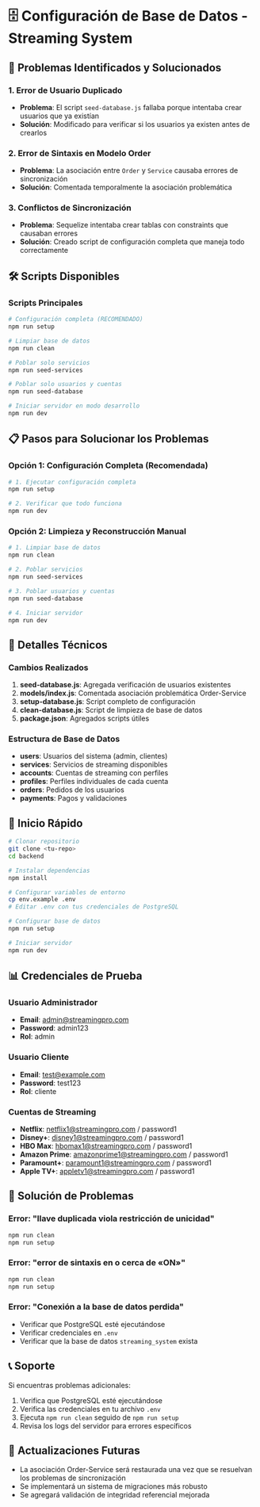 # 🗄️ Configuración de Base de Datos - Streaming System

## 🚨 Problemas Identificados y Solucionados

### 1. Error de Usuario Duplicado
- **Problema**: El script `seed-database.js` fallaba porque intentaba crear usuarios que ya existían
- **Solución**: Modificado para verificar si los usuarios ya existen antes de crearlos

### 2. Error de Sintaxis en Modelo Order
- **Problema**: La asociación entre `Order` y `Service` causaba errores de sincronización
- **Solución**: Comentada temporalmente la asociación problemática

### 3. Conflictos de Sincronización
- **Problema**: Sequelize intentaba crear tablas con constraints que causaban errores
- **Solución**: Creado script de configuración completa que maneja todo correctamente

## 🛠️ Scripts Disponibles

### Scripts Principales
```bash
# Configuración completa (RECOMENDADO)
npm run setup

# Limpiar base de datos
npm run clean

# Poblar solo servicios
npm run seed-services

# Poblar solo usuarios y cuentas
npm run seed-database

# Iniciar servidor en modo desarrollo
npm run dev
```

## 📋 Pasos para Solucionar los Problemas

### Opción 1: Configuración Completa (Recomendada)
```bash
# 1. Ejecutar configuración completa
npm run setup

# 2. Verificar que todo funciona
npm run dev
```

### Opción 2: Limpieza y Reconstrucción Manual
```bash
# 1. Limpiar base de datos
npm run clean

# 2. Poblar servicios
npm run seed-services

# 3. Poblar usuarios y cuentas
npm run seed-database

# 4. Iniciar servidor
npm run dev
```

## 🔧 Detalles Técnicos

### Cambios Realizados

1. **seed-database.js**: Agregada verificación de usuarios existentes
2. **models/index.js**: Comentada asociación problemática Order-Service
3. **setup-database.js**: Script completo de configuración
4. **clean-database.js**: Script de limpieza de base de datos
5. **package.json**: Agregados scripts útiles

### Estructura de Base de Datos

- **users**: Usuarios del sistema (admin, clientes)
- **services**: Servicios de streaming disponibles
- **accounts**: Cuentas de streaming con perfiles
- **profiles**: Perfiles individuales de cada cuenta
- **orders**: Pedidos de los usuarios
- **payments**: Pagos y validaciones

## 🚀 Inicio Rápido

```bash
# Clonar repositorio
git clone <tu-repo>
cd backend

# Instalar dependencias
npm install

# Configurar variables de entorno
cp env.example .env
# Editar .env con tus credenciales de PostgreSQL

# Configurar base de datos
npm run setup

# Iniciar servidor
npm run dev
```

## 📊 Credenciales de Prueba

### Usuario Administrador
- **Email**: admin@streamingpro.com
- **Password**: admin123
- **Rol**: admin

### Usuario Cliente
- **Email**: test@example.com
- **Password**: test123
- **Rol**: cliente

### Cuentas de Streaming
- **Netflix**: netflix1@streamingpro.com / password1
- **Disney+**: disney1@streamingpro.com / password1
- **HBO Max**: hbomax1@streamingpro.com / password1
- **Amazon Prime**: amazonprime1@streamingpro.com / password1
- **Paramount+**: paramount1@streamingpro.com / password1
- **Apple TV+**: appletv1@streamingpro.com / password1

## 🐛 Solución de Problemas

### Error: "llave duplicada viola restricción de unicidad"
```bash
npm run clean
npm run setup
```

### Error: "error de sintaxis en o cerca de «ON»"
```bash
npm run clean
npm run setup
```

### Error: "Conexión a la base de datos perdida"
- Verificar que PostgreSQL esté ejecutándose
- Verificar credenciales en `.env`
- Verificar que la base de datos `streaming_system` exista

## 📞 Soporte

Si encuentras problemas adicionales:

1. Verifica que PostgreSQL esté ejecutándose
2. Verifica las credenciales en tu archivo `.env`
3. Ejecuta `npm run clean` seguido de `npm run setup`
4. Revisa los logs del servidor para errores específicos

## 🔄 Actualizaciones Futuras

- La asociación Order-Service será restaurada una vez que se resuelvan los problemas de sincronización
- Se implementará un sistema de migraciones más robusto
- Se agregará validación de integridad referencial mejorada
